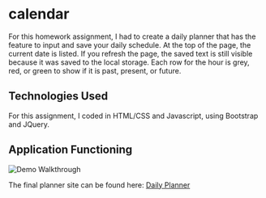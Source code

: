 # calendar
For this homework assignment, I had to create a daily planner that has the feature to input and save your daily schedule. At the top of the page, the current date is listed. If you refresh the page, the saved text is still visible because it was saved to the local storage. Each row for the hour is grey, red, or green to show if it is past, present, or future.

## Technologies Used
For this assignment, I coded in HTML/CSS and Javascript, using Bootstrap and JQuery.

## Application Functioning
![Demo Walkthrough]("/demo.gif")

The final planner site can be found here: [Daily Planner](https://samyuhan.github.io/calendar/)